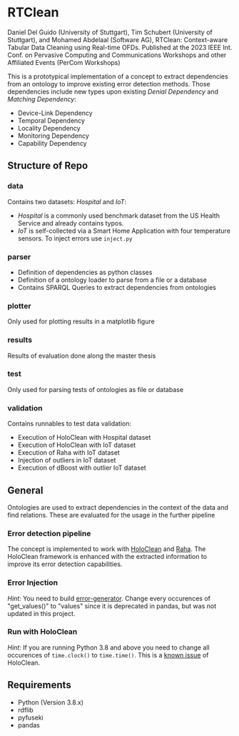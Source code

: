 # RTClean

Daniel Del Guido (University of Stuttgart), Tim Schubert (University of Stuttgart), and Mohamed Abdelaal (Software AG), 
RTClean: Context-aware Tabular Data Cleaning using Real-time OFDs.
Published at the 2023 IEEE Int. Conf. on Pervasive Computing and Communications Workshops and other Affiliated Events (PerCom Workshops)

This is a prototypical implementation of a concept to extract dependencies from an ontology to improve existing error detection methods.
Those dependencies include new types upon existing _Denial Dependency_ and _Matching Dependency_:
* Device-Link Dependency
* Temporal Dependency
* Locality Dependency
* Monitoring Dependency
* Capability Dependency

## Structure of Repo

### data

Contains two datasets: _Hospital_ and _IoT_:
* _Hospital_ is a commonly used benchmark dataset from the US Health Service and already contains typos.
* _IoT_ is self-collected via a Smart Home Application with four temperature sensors. To inject errors use `inject.py`

### parser

* Definition of dependencies as python classes
* Definition of a ontology loader to parse from a file or a database
* Contains SPARQL Queries to extract dependencies from ontologies

### plotter

Only used for plotting results in a matplotlib figure

### results

Results of evaluation done along the master thesis

### test

Only used for parsing tests of ontologies as file or database

### validation

Contains runnables to test data validation:

* Execution of HoloClean with Hospital dataset
* Execution of HoloClean with IoT dataset
* Execution of Raha with IoT dataset
* Injection of outliers in IoT dataset
* Execution of dBoost with outlier IoT dataset

## General

Ontologies are used to extract dependencies in the context of the data and find relations. These are evaluated for the usage in the further pipeline

### Error detection pipeline

The concept is implemented to work with [HoloClean](https://github.com/HoloClean/holoclean) and [Raha](https://github.com/BigDaMa/raha).
The HoloClean framework is enhanced with the extracted information to improve its error detection capabilities.

### Error Injection

*Hint:*
You need to build [error-generator](https://github.com/BigDaMa/error-generator). Change every occurences of "get_values()" to "values" since it is deprecated in pandas, but was not updated in this project.

### Run with HoloClean

*Hint:*
If you are running Python 3.8 and above you need to change all occurences of `time.clock()` to `time.time()`. This is a [known issue](https://github.com/HoloClean/holoclean/pull/110) of HoloClean.

## Requirements

* Python (Version 3.8.x)
* rdflib
* pyfuseki
* pandas
